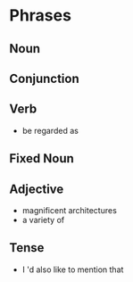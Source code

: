 # Phrases

## Noun


## Conjunction

## Verb

- be regarded as

## Fixed Noun

## Adjective

- magnificent architectures
- a variety of

## Tense

- I 'd also like to mention that
